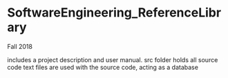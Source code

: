 # SoftwareEngineering_ReferenceLibrary
Fall 2018

includes a project description and user manual.
src folder holds all source code
text files are used with the source code, acting as a database
